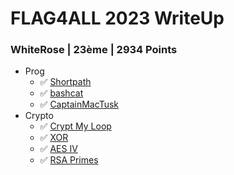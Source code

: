# FLAG4ALL 2023 WriteUp

### WhiteRose | 23ème | 2934 Points  

- Prog
   - ✅ [Shortpath](Prog/Shortpath/README.md)
   - ✅ [bashcat](Prog/bashcat/README.md)
   - ✅ [CaptainMacTusk](Prog/CaptainMacTusk/README.md)
- Crypto
   - ✅ [Crypt My Loop](Crypto/CryptMyLoop/README.md)
   - ✅ [XOR](Crypto/XOR/README.md)
   - ✅ [AES IV](Crypto/AESIV/README.md)
   - ✅ [RSA Primes](Crypto/RSAPrime/README.md)

